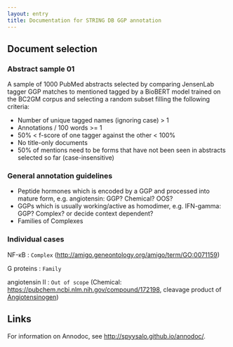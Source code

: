 ```yaml
---
layout: entry
title: Documentation for STRING DB GGP annotation
---
```


## Document selection

### Abstract sample 01

A sample of 1000 PubMed abstracts selected by comparing JensenLab tagger GGP matches to mentioned tagged by a BioBERT model trained on the BC2GM corpus and selecting a random subset filling the following criteria:

* Number of unique tagged names (ignoring case) > 1
* Annotations / 100 words >= 1
* 50% < f-score of one tagger against the other < 100%
* No title-only documents
* 50% of mentions need to be forms that have not been seen in abstracts selected so far (case-insensitive)

### General annotation guidelines

* Peptide hormones which is encoded by a GGP and processed into mature form, e.g. angiotensin: GGP? Chemical? OOS?
* GGPs which is usually working/active as homodimer, e.g. IFN-gamma: GGP? Complex? or decide context dependent?
* Families of Complexes

### Individual cases

NF-κB
: `Complex` (<http://amigo.geneontology.org/amigo/term/GO:0071159>)

G proteins
: `Family`

angiotensin II
: `Out of scope` (Chemical: <https://pubchem.ncbi.nlm.nih.gov/compound/172198>, cleavage product of [Angiotensinogen](https://www.uniprot.org/uniprot/P01019))


## Links

For information on Annodoc, see <http://spyysalo.github.io/annodoc/>.
